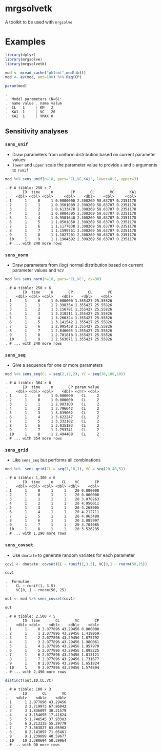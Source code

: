 mrgsolvetk
==========

A toolkit to be used with `mrgsolve`

Examples
========

``` r
library(dplyr)
library(mrgsolve)
library(mrgsolvetk)

mod <- mread_cache("pk1cmt",modlib())
mod <- ev(mod, amt=100) %>% Req(CP)

param(mod)
```

    . 
    .  Model parameters (N=6):
    .  name value . name value
    .  CL   1     | KM   2    
    .  KA1  1     | VC   20   
    .  KA2  1     | VMAX 0

Sensitivity analyses
--------------------

### `sens_unif`

-   Draw parameters from uniform distribution based on current parameter values
-   `lower` and `upper` scale the parameter value to provide `a` and `b` arguments to `runif`

``` r
mod %>% sens_unif(n=10, pars="CL,VC,KA1", lower=0.2, upper=3)
```

    . # A tibble: 250 × 7
    .       ID  time    .n        CP       CL       VC       KA1
    .    <dbl> <dbl> <dbl>     <dbl>    <dbl>    <dbl>     <dbl>
    . 1      1     0     1 0.0000000 2.308269 58.63707 0.2351178
    . 2      1     1     1 0.3501089 2.308269 58.63707 0.2351178
    . 3      1     2     1 0.6133478 2.308269 58.63707 0.2351178
    . 4      1     3     1 0.8084395 2.308269 58.63707 0.2351178
    . 5      1     4     1 0.9501640 2.308269 58.63707 0.2351178
    . 6      1     5     1 1.0501850 2.308269 58.63707 0.2351178
    . 7      1     6     1 1.1177038 2.308269 58.63707 0.2351178
    . 8      1     7     1 1.1599761 2.308269 58.63707 0.2351178
    . 9      1     8     1 1.1827201 2.308269 58.63707 0.2351178
    . 10     1     9     1 1.1904392 2.308269 58.63707 0.2351178
    . # ... with 240 more rows

### `sens_norm`

-   Draw parameters from (log) normal distribution based on current parameter values and `%CV`

``` r
mod %>% sens_norm(n=10, pars="CL,VC", cv=30)
```

    . # A tibble: 250 × 6
    .       ID  time    .n       CP       CL       VC
    .    <dbl> <dbl> <dbl>    <dbl>    <dbl>    <dbl>
    . 1      1     0     1 0.000000 1.355427 25.55826
    . 2      1     1     1 2.398354 1.355427 25.55826
    . 3      1     2     1 3.156781 1.355427 25.55826
    . 4      1     3     1 3.318311 1.355427 25.55826
    . 5      1     4     1 3.266324 1.355427 25.55826
    . 6      1     5     1 3.141542 1.355427 25.55826
    . 7      1     6     1 2.995438 1.355427 25.55826
    . 8      1     7     1 2.846665 1.355427 25.55826
    . 9      1     8     1 2.701818 1.355427 25.55826
    . 10     1     9     1 2.563071 1.355427 25.55826
    . # ... with 240 more rows

### `sens_seq`

-   Give a sequence for one or more parameters

``` r
mod %>% sens_seq(CL = seq(2,12,2), VC = seq(30,100,10))
```

    . # A tibble: 364 × 6
    .       ID  time    .n       CP param value
    .    <dbl> <dbl> <dbl>    <dbl> <chr> <dbl>
    . 1      1     0     1 0.000000    CL     2
    . 2      1     0     1 0.000000    CL     2
    . 3      1     1     1 2.983100    CL     2
    . 4      1     2     1 3.796642    CL     2
    . 5      1     3     1 3.839062    CL     2
    . 6      1     4     1 3.622247    CL     2
    . 7      1     5     1 3.332182    CL     2
    . 8      1     6     1 3.035183    CL     2
    . 9      1     7     1 2.753741    CL     2
    . 10     1     8     1 2.494408    CL     2
    . # ... with 354 more rows

### `sens_grid`

-   Like `sens_seq` but performs all combinations

``` r
mod %>%  sens_grid(CL = seq(1,10,1), VC = seq(20,40,5))
```

    . # A tibble: 1,300 × 6
    .       ID  time    .n    CL    VC       CP
    .    <dbl> <dbl> <dbl> <dbl> <dbl>    <dbl>
    . 1      1     0     1     1    20 0.000000
    . 2      1     0     1     1    20 0.000000
    . 3      1     1     1     1    20 3.070263
    . 4      1     2     1     1    20 4.050011
    . 5      1     3     1     1    20 4.268005
    . 6      1     4     1     1    20 4.212711
    . 7      1     5     1     1    20 4.063489
    . 8      1     6     1     1    20 3.885997
    . 9      1     7     1     1    20 3.704085
    . 10     1     8     1     1    20 3.526235
    . # ... with 1,290 more rows

### `sens_covset`

-   Use `dmutate` to generate random variates for each parameter

``` r
cov1 <- dmutate::covset(CL ~ runif(1,3.5), VC[0,] ~ rnorm(50,25))

cov1
```

    .  Formulae                 
    .    CL ~ runif(1, 3.5)     
    .    VC[0, ] ~ rnorm(50, 25)

``` r
out <- mod %>% sens_covset(cov1) 
```

``` r
out
```

    . # A tibble: 2,500 × 5
    .       ID  time       CL       VC       CP
    .    <dbl> <dbl>    <dbl>    <dbl>    <dbl>
    . 1      1     0 2.077896 43.29456 0.000000
    . 2      1     1 2.077896 43.29456 1.419959
    . 3      1     2 2.077896 43.29456 1.875792
    . 4      1     3 2.077896 43.29456 1.980061
    . 5      1     4 2.077896 43.29456 1.957970
    . 6      1     5 2.077896 43.29456 1.892225
    . 7      1     6 2.077896 43.29456 1.813121
    . 8      1     7 2.077896 43.29456 1.731677
    . 9      1     8 2.077896 43.29456 1.651824
    . 10     1     9 2.077896 43.29456 1.574894
    . # ... with 2,490 more rows

``` r
distinct(out,ID,CL,VC)
```

    . # A tibble: 100 × 3
    .       ID       CL       VC
    .    <dbl>    <dbl>    <dbl>
    . 1      1 2.077896 43.29456
    . 2      2 2.719973 67.86942
    . 3      3 1.836097 30.21579
    . 4      4 3.154695 17.41624
    . 5      5 1.748545 37.93383
    . 6      6 2.213335 55.29779
    . 7      7 3.363827 63.05962
    . 8      8 2.141097 71.05461
    . 9      9 1.239099 48.59677
    . 10    10 3.380694 50.39964
    . # ... with 90 more rows
